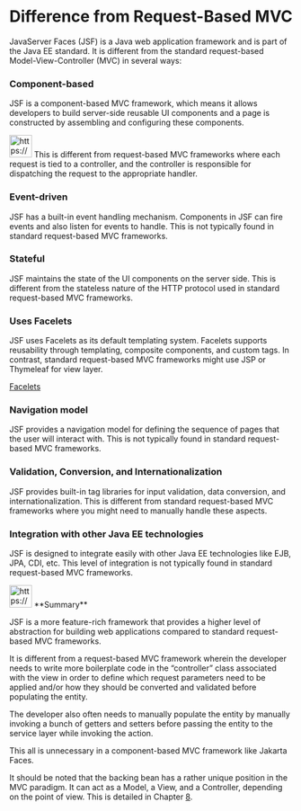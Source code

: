 # Difference from Request-Based MVC

JavaServer Faces (JSF) is a Java web application framework and is part of the Java EE standard. It is different from the standard request-based Model-View-Controller (MVC) in several ways:

### **Component-based**

JSF is a component-based MVC framework, which means it allows developers to build server-side reusable UI components and a page is constructed by assembling and configuring these components.

<aside>
<img src="https://www.notion.so/icons/skull_purple.svg" alt="https://www.notion.so/icons/skull_purple.svg" width="40px" /> This is different from request-based MVC frameworks where each request is tied to a controller, and the controller is responsible for dispatching the request to the appropriate handler.

</aside>

### **Event-driven**

JSF has a built-in event handling mechanism.
Components in JSF can fire events and also listen for events to handle.
This is not typically found in standard request-based MVC frameworks.

### **Stateful**

JSF maintains the state of the UI components on the server side.
This is different from the stateless nature of the HTTP protocol used in standard request-based MVC frameworks.

### **Uses Facelets**

JSF uses Facelets as its default templating system.
Facelets supports reusability through templating, composite components, and custom tags.
In contrast, standard request-based MVC frameworks might use JSP or Thymeleaf for view layer.

[Facelets](Facelets.md)

### **Navigation model**

JSF provides a navigation model for defining the sequence of pages that the user will interact with. This is not typically found in standard request-based MVC frameworks.

### **Validation, Conversion, and Internationalization**

JSF provides built-in tag libraries for input validation, data conversion, and internationalization. This is different from standard request-based MVC frameworks where you might need to manually handle these aspects.

### **Integration with other Java EE technologies**

JSF is designed to integrate easily with other Java EE technologies like EJB, JPA, CDI, etc. This level of integration is not typically found in standard request-based MVC frameworks.

<aside>
<img src="https://www.notion.so/icons/skull_purple.svg" alt="https://www.notion.so/icons/skull_purple.svg" width="40px" /> **Summary**

JSF is a more feature-rich framework that provides a higher level of abstraction for building web applications compared to standard request-based MVC frameworks.

It is different from a request-based MVC framework wherein the developer needs to write more boilerplate code in the “controller” class associated with the view in order to define which request parameters need to be applied and/or how they should be converted and validated before populating the entity.

The developer also often needs to manually populate the entity by manually invoking a bunch of getters and setters before passing the entity to the service layer while invoking the action.

This all is unnecessary in a component-based MVC framework like Jakarta Faces.

</aside>

It should be noted that the backing bean has a rather unique position in the MVC paradigm. It can act as a Model, a View, and a Controller, depending on the point of view. This is detailed in Chapter [8](https://learning.oreilly.com/library/view/the-definitive-guide/9781484273104/html/454457_2_En_8_Chapter.xhtml).